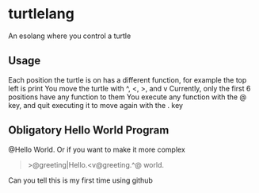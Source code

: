 # turtlelang
An esolang where you control a turtle
## Usage
Each position the turtle is on has a different function, for example the top left is print
You move the turtle with ^, <, >, and v
Currently, only the first 6 positions have any function to them
You execute any function with the @ key, and quit executing it to move again with the . key
## Obligatory Hello World Program
@Hello World.
Or if you want to make it more complex
>\>@greeting|Hello.<v@greeting.^@ world.

Can you tell this is my first time using github
